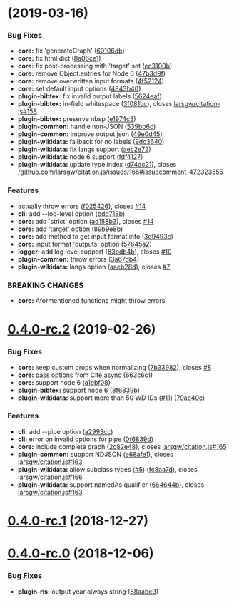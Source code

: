 # [](https://github.com/citation-js/citation-js/compare/v0.4.0-rc.2...v) (2019-03-16)


### Bug Fixes

* **core:** fix 'generateGraph' ([60106db](https://github.com/citation-js/citation-js/commit/60106db))
* **core:** fix html dict ([8a06ce1](https://github.com/citation-js/citation-js/commit/8a06ce1))
* **core:** fix post-processing with 'target' set ([ec3100b](https://github.com/citation-js/citation-js/commit/ec3100b))
* **core:** remove Object.entries for Node 6 ([47b3d9f](https://github.com/citation-js/citation-js/commit/47b3d9f))
* **core:** remove overwritten input formats ([4f52124](https://github.com/citation-js/citation-js/commit/4f52124))
* **core:** set default input options ([4843b40](https://github.com/citation-js/citation-js/commit/4843b40))
* **plugin-bibtex:** fix invalid output labels ([5624eaf](https://github.com/citation-js/citation-js/commit/5624eaf))
* **plugin-bibtex:** in-field whitespace ([3f081bc](https://github.com/citation-js/citation-js/commit/3f081bc)), closes [larsgw/citation-js#158](https://github.com/larsgw/citation-js/issues/158)
* **plugin-bibtex:** preserve nbsp ([e1974c3](https://github.com/citation-js/citation-js/commit/e1974c3))
* **plugin-common:** handle non-JSON ([539bb6c](https://github.com/citation-js/citation-js/commit/539bb6c))
* **plugin-common:** improve output json ([49e0d45](https://github.com/citation-js/citation-js/commit/49e0d45))
* **plugin-wikidata:** fallback for no labels ([9dc3640](https://github.com/citation-js/citation-js/commit/9dc3640))
* **plugin-wikidata:** fix langs support ([aec2e72](https://github.com/citation-js/citation-js/commit/aec2e72))
* **plugin-wikidata:** node 6 support ([fdf4127](https://github.com/citation-js/citation-js/commit/fdf4127))
* **plugin-wikidata:** update type index ([d74dc21](https://github.com/citation-js/citation-js/commit/d74dc21)), closes [/github.com/larsgw/citation.js/issues/166#issuecomment-472323555](https://github.com//github.com/larsgw/citation.js/issues/166/issues/issuecomment-472323555)


### Features

* actually throw errors ([f025426](https://github.com/citation-js/citation-js/commit/f025426)), closes [#14](https://github.com/citation-js/citation-js/issues/14)
* **cli:** add --log-level option ([bdd718b](https://github.com/citation-js/citation-js/commit/bdd718b))
* **core:** add 'strict' option ([ad158b3](https://github.com/citation-js/citation-js/commit/ad158b3)), closes [#14](https://github.com/citation-js/citation-js/issues/14)
* **core:** add 'target' option ([89b9e8b](https://github.com/citation-js/citation-js/commit/89b9e8b))
* **core:** add method to get input format info ([3d9493c](https://github.com/citation-js/citation-js/commit/3d9493c))
* **core:** input format 'outputs' option ([57645a2](https://github.com/citation-js/citation-js/commit/57645a2))
* **logger:** add log level support ([83bdb4b](https://github.com/citation-js/citation-js/commit/83bdb4b)), closes [#10](https://github.com/citation-js/citation-js/issues/10)
* **plugin-common:** throw errors ([3a67db4](https://github.com/citation-js/citation-js/commit/3a67db4))
* **plugin-wikidata:** langs option ([aaeb28d](https://github.com/citation-js/citation-js/commit/aaeb28d)), closes [#7](https://github.com/citation-js/citation-js/issues/7)


### BREAKING CHANGES

* **core:** Aformentioned functions might throw errors



# [0.4.0-rc.2](https://github.com/citation-js/citation-js/compare/v0.4.0-rc.1...v0.4.0-rc.2) (2019-02-26)


### Bug Fixes

* **core:** keep custom props when normalizing ([7b33982](https://github.com/citation-js/citation-js/commit/7b33982)), closes [#8](https://github.com/citation-js/citation-js/issues/8)
* **core:** pass options from Cite.async ([663c6c1](https://github.com/citation-js/citation-js/commit/663c6c1))
* **core:** support node 6 ([a1ebf08](https://github.com/citation-js/citation-js/commit/a1ebf08))
* **plugin-bibtex:** support node 6 ([8f6839b](https://github.com/citation-js/citation-js/commit/8f6839b))
* **plugin-wikidata:** support more than 50 WD IDs ([#11](https://github.com/citation-js/citation-js/issues/11)) ([79ae40c](https://github.com/citation-js/citation-js/commit/79ae40c))


### Features

* **cli:** add --pipe option ([a2993cc](https://github.com/citation-js/citation-js/commit/a2993cc))
* **cli:** error on invalid options for pipe ([0f6839d](https://github.com/citation-js/citation-js/commit/0f6839d))
* **core:** include complete graph ([2c82e48](https://github.com/citation-js/citation-js/commit/2c82e48)), closes [larsgw/citation.js#165](https://github.com/larsgw/citation.js/issues/165)
* **plugin-common:** support NDJSON ([e68afe1](https://github.com/citation-js/citation-js/commit/e68afe1)), closes [larsgw/citation.js#163](https://github.com/larsgw/citation.js/issues/163)
* **plugin-wikidata:** allow subclass types ([#5](https://github.com/citation-js/citation-js/issues/5)) ([fc8aa7d](https://github.com/citation-js/citation-js/commit/fc8aa7d)), closes [larsgw/citation.js#166](https://github.com/larsgw/citation.js/issues/166)
* **plugin-wikidata:** support namedAs qualifier ([664644b](https://github.com/citation-js/citation-js/commit/664644b)), closes [larsgw/citation.js#163](https://github.com/larsgw/citation.js/issues/163)



# [0.4.0-rc.1](https://github.com/citation-js/citation-js/compare/v0.4.0-rc.0...v0.4.0-rc.1) (2018-12-27)



# [0.4.0-rc.0](https://github.com/citation-js/citation-js/compare/88aabc9...v0.4.0-rc.0) (2018-12-06)


### Bug Fixes

* **plugin-ris:** output year always string ([88aabc9](https://github.com/citation-js/citation-js/commit/88aabc9))



